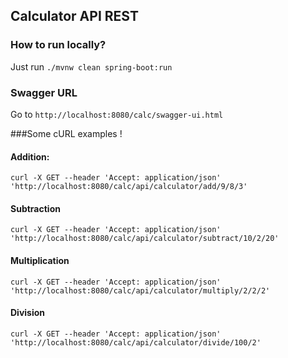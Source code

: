 ## Calculator API REST

### How to run locally?
Just run `./mvnw clean spring-boot:run`

### Swagger URL
Go to `http://localhost:8080/calc/swagger-ui.html`

###Some cURL examples !

#### Addition:
`curl -X GET --header 'Accept: application/json' 'http://localhost:8080/calc/api/calculator/add/9/8/3'`

#### Subtraction
`curl -X GET --header 'Accept: application/json' 'http://localhost:8080/calc/api/calculator/subtract/10/2/20'`

#### Multiplication
`curl -X GET --header 'Accept: application/json' 'http://localhost:8080/calc/api/calculator/multiply/2/2/2'`

#### Division
`curl -X GET --header 'Accept: application/json' 'http://localhost:8080/calc/api/calculator/divide/100/2'`